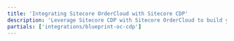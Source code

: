 ```yaml
---
title: 'Integrating Sitecore OrderCloud with Sitecore CDP'
description: 'Leverage Sitecore CDP with Sitecore OrderCloud to build your commerce experiences - including abandoned cart scenarios and commerce specific personalization.'
partials: ['integrations/blueprint-oc-cdp']
---
```


